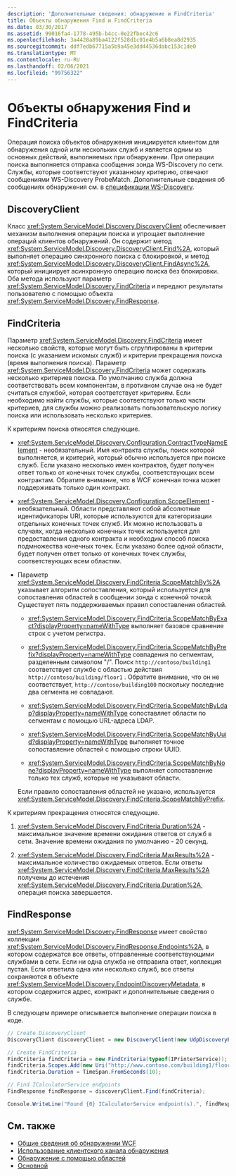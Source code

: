 ```yaml
---
description: 'Дополнительные сведения: обнаружение и FindCriteria'
title: Объекты обнаружения Find и FindCriteria
ms.date: 03/30/2017
ms.assetid: 99016fa4-1778-495b-b4cc-0e22fbec42c6
ms.openlocfilehash: 3a4428a89ba4122f528d1c01e4b5a6b8ea8d2935
ms.sourcegitcommit: ddf7edb67715a5b9a45e3dd44536dabc153c1de0
ms.translationtype: MT
ms.contentlocale: ru-RU
ms.lasthandoff: 02/06/2021
ms.locfileid: "99756322"
---
```

# <a name="discovery-find-and-findcriteria"></a>Объекты обнаружения Find и FindCriteria

Операция поиска объектов обнаружения инициируется клиентом для обнаружения одной или нескольких служб и является одним из основных действий, выполняемых при обнаружении. При операции поиска выполняется отправка сообщения зонда WS-Discovery по сети. Службы, которые соответствуют указанному критерию, отвечают сообщениями WS-Discovery ProbeMatch. Дополнительные сведения об сообщениях обнаружения см. в [спецификации WS-Discovery](http://schemas.xmlsoap.org/ws/2004/10/discovery/ws-discovery.pdf).

## <a name="discoveryclient"></a>DiscoveryClient

Класс <xref:System.ServiceModel.Discovery.DiscoveryClient> обеспечивает механизм выполнения операции поиска и упрощает выполнение операций клиентов обнаружений. Он содержит метод <xref:System.ServiceModel.Discovery.DiscoveryClient.Find%2A>, который выполняет операцию синхронного поиска с блокировкой, и метод <xref:System.ServiceModel.Discovery.DiscoveryClient.FindAsync%2A>, который инициирует асинхронную операцию поиска без блокировки. Оба метода используют параметр <xref:System.ServiceModel.Discovery.FindCriteria> и передают результаты пользователю с помощью объекта <xref:System.ServiceModel.Discovery.FindResponse>.

## <a name="findcriteria"></a>FindCriteria

Параметр <xref:System.ServiceModel.Discovery.FindCriteria> имеет несколько свойств, которые могут быть сгруппированы в критерии поиска (с указанием искомых служб) и критерии прекращения поиска (время выполнения поиска). Параметр <xref:System.ServiceModel.Discovery.FindCriteria> может содержать несколько критериев поиска. По умолчанию служба должна соответствовать всем компонентам, в противном случае она не будет считаться службой, которая соответствует критериям. Если необходимо найти службы, которые соответствуют только части критериев, для службы можно реализовать пользовательскую логику поиска или использовать несколько критериев.

К критериям поиска относятся следующие.

- <xref:System.ServiceModel.Discovery.Configuration.ContractTypeNameElement> - необязательный. Имя контракта службы, поиск которой выполняется, и критерий, который обычно используется при поиске служб. Если указано несколько имен контрактов, будет получен ответ только от конечных точек службы, соответствующих всем контрактам. Обратите внимание, что в WCF конечная точка может поддерживать только один контракт.

- <xref:System.ServiceModel.Discovery.Configuration.ScopeElement> - необязательный. Области представляют собой абсолютные идентификаторы URI, которые используются для категоризации отдельных конечных точек служб. Их можно использовать в случаях, когда несколько конечных точек используется для предоставления одного контракта и необходим способ поиска подмножества конечных точек. Если указано более одной области, будет получен ответ только от конечных точек службы, соответствующих всем областям.

- Параметр <xref:System.ServiceModel.Discovery.FindCriteria.ScopeMatchBy%2A> указывает алгоритм сопоставления, который используется для сопоставления областей в сообщении зонда с конечной точкой. Существует пять поддерживаемых правил сопоставления областей.

  - <xref:System.ServiceModel.Discovery.FindCriteria.ScopeMatchByExact?displayProperty=nameWithType> выполняет базовое сравнение строк с учетом регистра.

  - <xref:System.ServiceModel.Discovery.FindCriteria.ScopeMatchByPrefix?displayProperty=nameWithType> совпадения по сегментам, разделенным символом "/". Поиск `http://contoso/building1` соответствует службе с областью действия `http://contoso/building/floor1` . Обратите внимание, что он не соответствует, `http://contoso/building100` поскольку последние два сегмента не совпадают.

  - <xref:System.ServiceModel.Discovery.FindCriteria.ScopeMatchByLdap?displayProperty=nameWithType> сопоставляет области по сегментам с помощью URL-адреса LDAP.

  - <xref:System.ServiceModel.Discovery.FindCriteria.ScopeMatchByUuid?displayProperty=nameWithType> выполняет точное сопоставление областей с помощью строки UUID.

  - <xref:System.ServiceModel.Discovery.FindCriteria.ScopeMatchByNone?displayProperty=nameWithType> выполняет сопоставление только тех служб, которые не указывают области.

  Если правило сопоставления областей не указано, используется <xref:System.ServiceModel.Discovery.FindCriteria.ScopeMatchByPrefix>.

К критериям прекращения относятся следующие.

1. <xref:System.ServiceModel.Discovery.FindCriteria.Duration%2A> - максимальное значение времени ожидания ответов от служб в сети. Значение времени ожидания по умолчанию - 20 секунд.

2. <xref:System.ServiceModel.Discovery.FindCriteria.MaxResults%2A> - максимальное количество ожидаемых ответов. Если ответы <xref:System.ServiceModel.Discovery.FindCriteria.MaxResults%2A> получены до истечения <xref:System.ServiceModel.Discovery.FindCriteria.Duration%2A>, операция поиска завершается.

## <a name="findresponse"></a>FindResponse

<xref:System.ServiceModel.Discovery.FindResponse> имеет свойство коллекции <xref:System.ServiceModel.Discovery.FindResponse.Endpoints%2A>, в котором содержатся все ответы, отправленные соответствующими службами в сети. Если ни одна служба не отправила ответ, коллекция пустая. Если ответила одна или несколько служб, все ответы сохраняются в объекте <xref:System.ServiceModel.Discovery.EndpointDiscoveryMetadata>, в котором содержится адрес, контракт и дополнительные сведения о службе.

В следующем примере описывается выполнение операции поиска в коде.

```csharp
// Create DiscoveryClient
DiscoveryClient discoveryClient = new DiscoveryClient(new UdpDiscoveryEndpoint());

// Create FindCriteria
FindCriteria findCriteria = new FindCriteria(typeof(IPrinterService));
findCriteria.Scopes.Add(new Uri("http://www.contoso.com/building1/floor1"));
findCriteria.Duration = TimeSpan.FromSeconds(10);

// Find ICalculatorService endpoints
FindResponse findResponse = discoveryClient.Find(findCriteria);

Console.WriteLine("Found {0} ICalculatorService endpoint(s).", findResponse.Endpoints.Count)
```

## <a name="see-also"></a>См. также

- [Общие сведения об обнаружении WCF](wcf-discovery-overview.md)
- [Использование клиентского канала обнаружения](using-the-discovery-client-channel.md)
- [Обнаружение с помощью областей](../samples/discovery-with-scopes-sample.md)
- [Основной](../samples/basic-sample.md)
